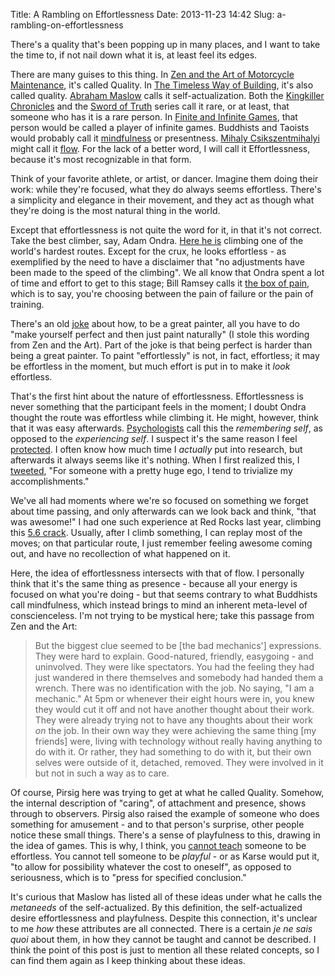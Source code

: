 Title: A Rambling on Effortlessness
Date: 2013-11-23 14:42
Slug: a-rambling-on-effortlessness

There's a quality that's been popping up in many places, and I want to take the time to, if not nail down what it is, at least feel its edges.

There are many guises to this thing. In [Zen and the Art of Motorcycle Maintenance](https://www.goodreads.com/book/show/629.Zen_and_the_Art_of_Motorcycle_Maintenance), it's called Quality. In [The Timeless Way of Building](https://www.goodreads.com/book/show/106728.The_Timeless_Way_of_Building), it's also called quality. [Abraham Maslow](http://en.wikipedia.org/wiki/Abraham_Maslow) calls it self-actualization. Both the [Kingkiller](https://www.goodreads.com/book/show/186074.The_Name_of_the_Wind) [Chronicles](https://www.goodreads.com/book/show/1215032.The_Wise_Man_s_Fear) and the [Sword of Truth](https://www.goodreads.com/book/show/43889.Wizard_s_First_Rule) series call it rare, or at least, that someone who has it is a rare person. In [Finite and Infinite Games](https://www.goodreads.com/book/show/189989.Finite_and_Infinite_Games), that person would be called a player of infinite games. Buddhists and Taoists would probably call it [mindfulness](http://en.wikipedia.org/wiki/Mindfulness) or presentness.  [Mihaly Csikszentmihalyi](http://en.wikipedia.org/wiki/Mihaly_Csikszentmihalyi) might call it [flow](http://en.wikipedia.org/wiki/Flow_%28psychology%29). For the lack of a better word, I will call it Effortlessness, because it's most recognizable in that form.

Think of your favorite athlete, or artist, or dancer. Imagine them doing their work: while they're focused, what they do always seems effortless.  There's a simplicity and elegance in their movement, and they act as though what they're doing is the most natural thing in the world.

Except that effortlessness is not quite the word for it, in that it's not correct. Take the best climber, say, Adam Ondra. [Here he is](https://vimeo.com/73040942) climbing one of the world's hardest routes. Except for the crux, he looks effortless - as exemplified by the need to have a disclaimer that "no adjustments have been made to the speed of the climbing". We all know that Ondra spent a lot of time and effort to get to this stage; Bill Ramsey calls it [the box of pain](http://whitneyboland.com/2010/09/22/the-box-of-pain/), which is to say, you're choosing between the pain of failure or the pain of training.

There's an old [joke](http://www.catb.org/jargon/html/H/ha-ha-only-serious.html) about how, to be a great painter, all you have to do "make yourself perfect and then just paint naturally" (I stole this wording from Zen and the Art). Part of the joke is that being perfect is harder than being a great painter. To paint "effortlessly" is not, in fact, effortless; it may be effortless in the moment, but much effort is put in to make it *look* effortless.

That's the first hint about the nature of effortlessness. Effortlessness is never something that the participant feels in the moment; I doubt Ondra thought the route was effortless while climbing it. He might, however, think that it was easy afterwards.  [Psychologists](http://en.wikipedia.org/wiki/Thinking,_Fast_and_Slow#Two_selves) call this the *remembering self*, as opposed to the *experiencing self*.  I suspect it's the same reason I feel [protected](http://justinnhli.com/posts/2012/11/generative-protection-aka-graduate.html).  I often know how much time I *actually* put into research, but afterwards it always seems like it's nothing. When I first realized this, I [tweeted](https://twitter.com/justinnhli/status/114737110761738242), "For someone with a pretty huge ego, I tend to trivialize my accomplishments."

We've all had moments where we're so focused on something we forget about time passing, and only afterwards can we look back and think, "that was awesome!" I had one such experience at Red Rocks last year, climbing this [5.6 crack](http://www.mountainproject.com/v/physical-graffiti/105732266).  Usually, after I climb something, I can replay most of the moves; on that particular route, I just remember feeling awesome coming out, and have no recollection of what happened on it.

Here, the idea of effortlessness intersects with that of flow. I personally think that it's the same thing as presence - because all your energy is focused on what you're doing - but that seems contrary to what Buddhists call mindfulness, which instead brings to mind an inherent meta-level of conscienceless. I'm not trying to be mystical here; take this passage from Zen and the Art:

> But the biggest clue seemed to be [the bad mechanics'] expressions.  They were hard to explain. Good-natured, friendly, easygoing - and uninvolved. They were like spectators. You had the feeling they had just wandered in there themselves and somebody had handed them a wrench. There was no identification with the job. No saying, "I am a mechanic." At 5pm or whenever their eight hours were in, you knew they would cut it off and not have another thought about their work. They were already trying not to have any thoughts about their work *on* the job. In their own way they were achieving the same thing [my friends] were, living with technology without really having anything to do with it. Or rather, they had something to do with it, but their own selves were outside of it, detached, removed. They were involved in it but not in such a way as to care.

Of course, Pirsig here was trying to get at what he called Quality.  Somehow, the internal description of "caring", of attachment and presence, shows through to observers. Pirsig also raised the example of someone who does something for amusement - and to that person's surprise, other people notice these small things. There's a sense of playfulness to this, drawing in the idea of games. This is why, I think, you [cannot teach](http://justinnhli.com/posts/2013/08/unteachables.html) someone to be effortless. You cannot tell someone to be *playful* - or as Karse would put it, "to allow for possibility whatever the cost to oneself", as opposed to seriousness, which is to "press for specified conclusion."

It's curious that Maslow has listed all of these ideas under what he calls the *metaneeds* of the self-actualized. By this definition, the self-actualized desire effortlessness and playfulness. Despite this connection, it's unclear to me *how* these attributes are all connected.  There is a certain *je ne sais quoi* about them, in how they cannot be taught and cannot be described. I think the point of this post is just to mention all these related concepts, so I can find them again as I keep thinking about these ideas.

